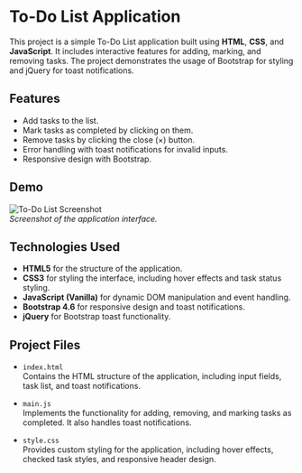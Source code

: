 # To-Do List Application

This project is a simple To-Do List application built using **HTML**, **CSS**, and **JavaScript**. It includes interactive features for adding, marking, and removing tasks. The project demonstrates the usage of Bootstrap for styling and jQuery for toast notifications.

## Features

- Add tasks to the list.
- Mark tasks as completed by clicking on them.
- Remove tasks by clicking the close (×) button.
- Error handling with toast notifications for invalid inputs.
- Responsive design with Bootstrap.

## Demo

![To-Do List Screenshot](screenshot.png)  
*Screenshot of the application interface.*

## Technologies Used

- **HTML5** for the structure of the application.
- **CSS3** for styling the interface, including hover effects and task status styling.
- **JavaScript (Vanilla)** for dynamic DOM manipulation and event handling.
- **Bootstrap 4.6** for responsive design and toast notifications.
- **jQuery** for Bootstrap toast functionality.

## Project Files

- `index.html`  
  Contains the HTML structure of the application, including input fields, task list, and toast notifications.

- `main.js`  
  Implements the functionality for adding, removing, and marking tasks as completed. It also handles toast notifications.

- `style.css`  
  Provides custom styling for the application, including hover effects, checked task styles, and responsive header design.
